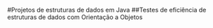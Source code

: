 #Projetos de estruturas de dados em Java
##Testes de eficiência de estruturas de dados com Orientação a Objetos 
